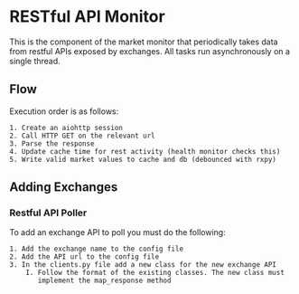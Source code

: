 # RESTful API Monitor

This is the component of the market monitor that periodically takes
 data from restful APIs exposed by exchanges. All tasks run asynchronously
 on a single thread.

## Flow

Execution order is as follows:

~~~
1. Create an aiohttp session
2. Call HTTP GET on the relevant url
3. Parse the response
4. Update cache time for rest activity (health monitor checks this)
5. Write valid market values to cache and db (debounced with rxpy)
~~~
## Adding Exchanges

### Restful API Poller
To add an exchange API to poll you must do the following:
~~~
1. Add the exchange name to the config file
2. Add the API url to the config file
3. In the clients.py file add a new class for the new exchange API
    I. Follow the format of the existing classes. The new class must
       implement the map_response method
~~~
